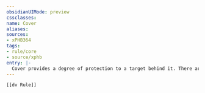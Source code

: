 ```yaml
---
obsidianUIMode: preview
cssclasses:
name: Cover
aliases:
sources:
- xPHB364
tags:
- rule/core
- source/xphb
entry: |-
  Cover provides a degree of protection to a target behind it. There are three degrees of cover, each of which provides a different benefit to a target: Half Cover (+2 bonus to AC and Dexterity [[saving throws]]), Three-Quarters Cover (+5 bonus to AC and Dexterity [[saving throws]]), and Total Cover (can't be targeted directly). If behind more than one degree of cover, a target benefits only from the most protective degree.
---
```


```meta-bind-embed
[[dv Rule]]
```